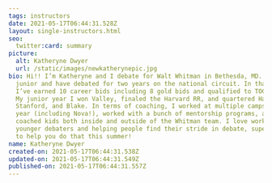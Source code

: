 ```yaml
---
tags: instructors
date: 2021-05-17T06:44:31.528Z
layout: single-instructors.html
seo:
  twitter:card: summary
picture:
  alt: Katheryne Dwyer
  url: /static/images/newkatherynepic.jpg
bio: Hi!! I’m Katheryne and I debate for Walt Whitman in Bethesda, MD. I’m a
  junior and have debated for two years on the national circuit. In that time,
  I’ve earned 10 career bids including 8 gold bids and qualified to TOC twice.
  My junior year I won Valley, finaled the Harvard RR, and quartered Harvard,
  Stanford, and Blake. In terms of coaching, I worked at multiple camps last
  year (including Nova!), worked with a bunch of mentorship programs, and
  coached kids both inside and outside of the Whitman team. I love working with
  younger debaters and helping people find their stride in debate, super excited
  to help you do that this summer!
name: Katheryne Dwyer
created-on: 2021-05-17T06:44:31.538Z
updated-on: 2021-05-17T06:44:31.549Z
published-on: 2021-05-17T06:44:31.557Z
---
```

